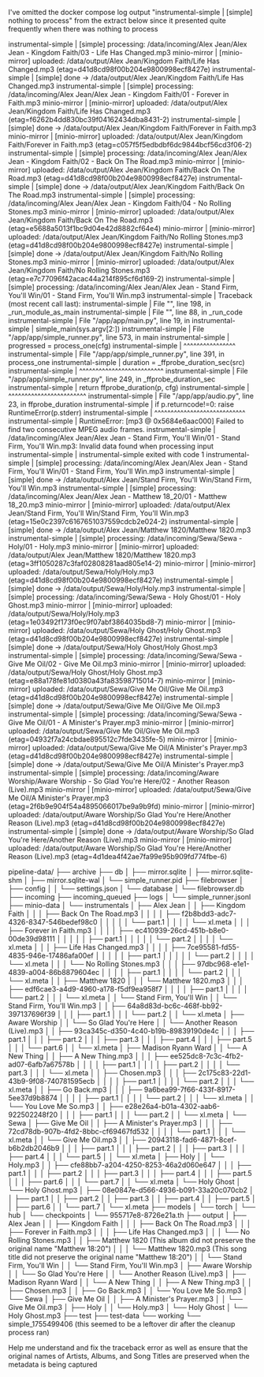 I've omitted the docker compose log output "instrumental-simple   | [simple] nothing to process" from the extract below since it presented quite frequently when there was nothing to process

instrumental-simple   | [simple] processing: /data/incoming/Alex Jean/Alex Jean - Kingdom Faith/03 - Life Has Changed.mp3
minio-mirror          | [minio-mirror] uploaded: /data/output/Alex Jean/Kingdom Faith/Life Has Changed.mp3 (etag=d41d8cd98f00b204e9800998ecf8427e)
instrumental-simple   | [simple] done → /data/output/Alex Jean/Kingdom Faith/Life Has Changed.mp3
instrumental-simple   | [simple] processing: /data/incoming/Alex Jean/Alex Jean - Kingdom Faith/01 - Forever in Faith.mp3
minio-mirror          | [minio-mirror] uploaded: /data/output/Alex Jean/Kingdom Faith/Life Has Changed.mp3 (etag=f6262b4dd830bc39f04162434dba8431-2)
instrumental-simple   | [simple] done → /data/output/Alex Jean/Kingdom Faith/Forever in Faith.mp3
minio-mirror          | [minio-mirror] uploaded: /data/output/Alex Jean/Kingdom Faith/Forever in Faith.mp3 (etag=c057f5f5edbdbf6dc9844bcf56cd3f06-2)
instrumental-simple   | [simple] processing: /data/incoming/Alex Jean/Alex Jean - Kingdom Faith/02 - Back On The Road.mp3
minio-mirror          | [minio-mirror] uploaded: /data/output/Alex Jean/Kingdom Faith/Back On The Road.mp3 (etag=d41d8cd98f00b204e9800998ecf8427e)
instrumental-simple   | [simple] done → /data/output/Alex Jean/Kingdom Faith/Back On The Road.mp3
instrumental-simple   | [simple] processing: /data/incoming/Alex Jean/Alex Jean - Kingdom Faith/04 - No Rolling Stones.mp3
minio-mirror          | [minio-mirror] uploaded: /data/output/Alex Jean/Kingdom Faith/Back On The Road.mp3 (etag=e5688a5013f1bc9d04e42d8882cf64e4)
minio-mirror          | [minio-mirror] uploaded: /data/output/Alex Jean/Kingdom Faith/No Rolling Stones.mp3 (etag=d41d8cd98f00b204e9800998ecf8427e)
instrumental-simple   | [simple] done → /data/output/Alex Jean/Kingdom Faith/No Rolling Stones.mp3
minio-mirror          | [minio-mirror] uploaded: /data/output/Alex Jean/Kingdom Faith/No Rolling Stones.mp3 (etag=e7c77096f42acac44a214f895cf6d169-2)
instrumental-simple   | [simple] processing: /data/incoming/Alex Jean/Alex Jean - Stand Firm, You'll Win/01 - Stand Firm, You'll Win.mp3
instrumental-simple   | Traceback (most recent call last):
instrumental-simple   |   File "<frozen runpy>", line 198, in _run_module_as_main
instrumental-simple   |   File "<frozen runpy>", line 88, in _run_code
instrumental-simple   |   File "/app/app/main.py", line 19, in <module>
instrumental-simple   |     simple_main(sys.argv[2:])
instrumental-simple   |   File "/app/app/simple_runner.py", line 573, in main
instrumental-simple   |     progressed = process_one(cfg)
instrumental-simple   |                  ^^^^^^^^^^^^^^^^
instrumental-simple   |   File "/app/app/simple_runner.py", line 391, in process_one
instrumental-simple   |     duration = _ffprobe_duration_sec(src)
instrumental-simple   |                ^^^^^^^^^^^^^^^^^^^^^^^^^^
instrumental-simple   |   File "/app/app/simple_runner.py", line 249, in _ffprobe_duration_sec
instrumental-simple   |     return ffprobe_duration(p, cfg)
instrumental-simple   |            ^^^^^^^^^^^^^^^^^^^^^^^^
instrumental-simple   |   File "/app/app/audio.py", line 23, in ffprobe_duration
instrumental-simple   |     if p.returncode!=0: raise RuntimeError(p.stderr)
instrumental-simple   |                         ^^^^^^^^^^^^^^^^^^^^^^^^^^^^
instrumental-simple   | RuntimeError: [mp3 @ 0x5684e6aac000] Failed to find two consecutive MPEG audio frames.
instrumental-simple   | /data/incoming/Alex Jean/Alex Jean - Stand Firm, You'll Win/01 - Stand Firm, You'll Win.mp3: Invalid data found when processing input
instrumental-simple   | 
instrumental-simple exited with code 1
instrumental-simple   | [simple] processing: /data/incoming/Alex Jean/Alex Jean - Stand Firm, You'll Win/01 - Stand Firm, You'll Win.mp3
instrumental-simple   | [simple] done → /data/output/Alex Jean/Stand Firm, You'll Win/Stand Firm, You'll Win.mp3
instrumental-simple   | [simple] processing: /data/incoming/Alex Jean/Alex Jean - Matthew 18_20/01 - Matthew 18_20.mp3
minio-mirror          | [minio-mirror] uploaded: /data/output/Alex Jean/Stand Firm, You'll Win/Stand Firm, You'll Win.mp3 (etag=15e0c2397c6167651037559cdcb2e024-2)
instrumental-simple   | [simple] done → /data/output/Alex Jean/Matthew 1820/Matthew 1820.mp3
instrumental-simple   | [simple] processing: /data/incoming/Sewa/Sewa - Holy/01 - Holy.mp3
minio-mirror          | [minio-mirror] uploaded: /data/output/Alex Jean/Matthew 1820/Matthew 1820.mp3 (etag=3ff1050287c3faf02808281aad805e14-2)
minio-mirror          | [minio-mirror] uploaded: /data/output/Sewa/Holy/Holy.mp3 (etag=d41d8cd98f00b204e9800998ecf8427e)
instrumental-simple   | [simple] done → /data/output/Sewa/Holy/Holy.mp3
instrumental-simple   | [simple] processing: /data/incoming/Sewa/Sewa - Holy Ghost/01 - Holy Ghost.mp3
minio-mirror          | [minio-mirror] uploaded: /data/output/Sewa/Holy/Holy.mp3 (etag=1e03492f173f0ec9f07abf3864035bd8-7)
minio-mirror          | [minio-mirror] uploaded: /data/output/Sewa/Holy Ghost/Holy Ghost.mp3 (etag=d41d8cd98f00b204e9800998ecf8427e)
instrumental-simple   | [simple] done → /data/output/Sewa/Holy Ghost/Holy Ghost.mp3
instrumental-simple   | [simple] processing: /data/incoming/Sewa/Sewa - Give Me Oil/02 - Give Me Oil.mp3
minio-mirror          | [minio-mirror] uploaded: /data/output/Sewa/Holy Ghost/Holy Ghost.mp3 (etag=e88a178fe81d0380a43fa83598715014-7)
minio-mirror          | [minio-mirror] uploaded: /data/output/Sewa/Give Me Oil/Give Me Oil.mp3 (etag=d41d8cd98f00b204e9800998ecf8427e)
instrumental-simple   | [simple] done → /data/output/Sewa/Give Me Oil/Give Me Oil.mp3
instrumental-simple   | [simple] processing: /data/incoming/Sewa/Sewa - Give Me Oil/01 - A Minister's Prayer.mp3
minio-mirror          | [minio-mirror] uploaded: /data/output/Sewa/Give Me Oil/Give Me Oil.mp3 (etag=04932f7a24cbdae895512c7fde3435fe-5)
minio-mirror          | [minio-mirror] uploaded: /data/output/Sewa/Give Me Oil/A Minister's Prayer.mp3 (etag=d41d8cd98f00b204e9800998ecf8427e)
instrumental-simple   | [simple] done → /data/output/Sewa/Give Me Oil/A Minister's Prayer.mp3
instrumental-simple   | [simple] processing: /data/incoming/Aware Worship/Aware Worship - So Glad You're Here/02 - Another Reason (Live).mp3
minio-mirror          | [minio-mirror] uploaded: /data/output/Sewa/Give Me Oil/A Minister's Prayer.mp3 (etag=2f6b9e904f54a4895066017be9a9b9fd)
minio-mirror          | [minio-mirror] uploaded: /data/output/Aware Worship/So Glad You're Here/Another Reason (Live).mp3 (etag=d41d8cd98f00b204e9800998ecf8427e)
instrumental-simple   | [simple] done → /data/output/Aware Worship/So Glad You're Here/Another Reason (Live).mp3
minio-mirror          | [minio-mirror] uploaded: /data/output/Aware Worship/So Glad You're Here/Another Reason (Live).mp3 (etag=4d1dea4f42ae7fa99e95b909fd774fbe-6)



pipeline-data/
├── archive
├── db
│   ├── mirror.sqlite
│   ├── mirror.sqlite-shm
│   ├── mirror.sqlite-wal
│   └── simple_runner.pid
├── filebrowser
│   ├── config
│   │   └── settings.json
│   └── database
│       └── filebrowser.db
├── incoming
├── incoming_queued
├── logs
│   └── simple_runner.jsonl
├── minio-data
│   └── instrumentals
│       ├── Alex Jean
│       │   ├── Kingdom Faith
│       │   │   ├── Back On The Road.mp3
│       │   │   │   ├── f2b8bdd3-adc7-4326-8347-546bedef98c0
│       │   │   │   │   └── part.1
│       │   │   │   └── xl.meta
│       │   │   ├── Forever in Faith.mp3
│       │   │   │   ├── ec410939-26cd-451b-b8e0-00de39d98111
│       │   │   │   │   ├── part.1
│       │   │   │   │   └── part.2
│       │   │   │   └── xl.meta
│       │   │   ├── Life Has Changed.mp3
│       │   │   │   ├── 7ce95581-fd55-4835-946e-17486afa00ef
│       │   │   │   │   ├── part.1
│       │   │   │   │   └── part.2
│       │   │   │   └── xl.meta
│       │   │   └── No Rolling Stones.mp3
│       │   │       ├── 97dbc968-e1e1-4839-a004-86b8879604ec
│       │   │       │   ├── part.1
│       │   │       │   └── part.2
│       │   │       └── xl.meta
│       │   ├── Matthew 1820
│       │   │   └── Matthew 1820.mp3
│       │   │       ├── edf6cae3-a4d9-4960-a178-f5df9ea958f7
│       │   │       │   ├── part.1
│       │   │       │   └── part.2
│       │   │       └── xl.meta
│       │   └── Stand Firm, You'll Win
│       │       └── Stand Firm, You'll Win.mp3
│       │           ├── 64a8d83d-bc6c-468f-bb92-397137696f39
│       │           │   ├── part.1
│       │           │   └── part.2
│       │           └── xl.meta
│       ├── Aware Worship
│       │   └── So Glad You're Here
│       │       └── Another Reason (Live).mp3
│       │           ├── 93ca345c-d350-4c40-b19b-89839190de4c
│       │           │   ├── part.1
│       │           │   ├── part.2
│       │           │   ├── part.3
│       │           │   ├── part.4
│       │           │   ├── part.5
│       │           │   └── part.6
│       │           └── xl.meta
│       ├── Madison Ryann Ward
│       │   └── A New Thing
│       │       ├── A New Thing.mp3
│       │       │   ├── ee525dc8-7c3c-4fb2-ad07-6afb7a67578b
│       │       │   │   ├── part.1
│       │       │   │   ├── part.2
│       │       │   │   └── part.3
│       │       │   └── xl.meta
│       │       ├── Chosen.mp3
│       │       │   ├── 2c175c83-22d1-43b9-9f08-740781595ecb
│       │       │   │   ├── part.1
│       │       │   │   └── part.2
│       │       │   └── xl.meta
│       │       ├── Go Back.mp3
│       │       │   ├── 9a6bea99-7f66-433f-8917-5ee37d9b8874
│       │       │   │   ├── part.1
│       │       │   │   └── part.2
│       │       │   └── xl.meta
│       │       └── You Love Me So.mp3
│       │           ├── e28e26a4-b01a-4302-aab6-922502248f20
│       │           │   ├── part.1
│       │           │   └── part.2
│       │           └── xl.meta
│       └── Sewa
│           ├── Give Me Oil
│           │   ├── A Minister's Prayer.mp3
│           │   │   ├── 72cd78db-907b-4fd2-8bbc-cf69467fd532
│           │   │   │   └── part.1
│           │   │   └── xl.meta
│           │   └── Give Me Oil.mp3
│           │       ├── 20943118-fad6-4871-8cef-b6b2db2046b9
│           │       │   ├── part.1
│           │       │   ├── part.2
│           │       │   ├── part.3
│           │       │   ├── part.4
│           │       │   └── part.5
│           │       └── xl.meta
│           ├── Holy
│           │   └── Holy.mp3
│           │       ├── cfe88bb7-a204-4250-8253-46a2d060e647
│           │       │   ├── part.1
│           │       │   ├── part.2
│           │       │   ├── part.3
│           │       │   ├── part.4
│           │       │   ├── part.5
│           │       │   ├── part.6
│           │       │   └── part.7
│           │       └── xl.meta
│           └── Holy Ghost
│               └── Holy Ghost.mp3
│                   ├── 08e0847e-d566-4936-b091-33a20c070cb2
│                   │   ├── part.1
│                   │   ├── part.2
│                   │   ├── part.3
│                   │   ├── part.4
│                   │   ├── part.5
│                   │   ├── part.6
│                   │   └── part.7
│                   └── xl.meta
├── models
│   └── torch
│       └── hub
│           └── checkpoints
│               └── 955717e8-8726e21a.th
├── output
│   ├── Alex Jean
│   │   ├── Kingdom Faith
│   │   │   ├── Back On The Road.mp3
│   │   │   ├── Forever in Faith.mp3
│   │   │   ├── Life Has Changed.mp3
│   │   │   └── No Rolling Stones.mp3
│   │   ├── Matthew 1820 (This album did not preserve the original name "Matthew 18:20")
│   │   │   └── Matthew 1820.mp3 (This song title did not preserve the original name "Matthew 18:20")
│   │   └── Stand Firm, You'll Win
│   │       └── Stand Firm, You'll Win.mp3
│   ├── Aware Worship
│   │   └── So Glad You're Here
│   │       └── Another Reason (Live).mp3
│   ├── Madison Ryann Ward
│   │   └── A New Thing
│   │       ├── A New Thing.mp3
│   │       ├── Chosen.mp3
│   │       ├── Go Back.mp3
│   │       └── You Love Me So.mp3
│   └── Sewa
│       ├── Give Me Oil
│       │   ├── A Minister's Prayer.mp3
│       │   └── Give Me Oil.mp3
│       ├── Holy
│       │   └── Holy.mp3
│       └── Holy Ghost
│           └── Holy Ghost.mp3
├── test
├── test-data
└── working
    └── simple_1755499406 (this seemed to be a leftover dir after the cleanup process ran)

Help me understand and fix the traceback error as well as ensure that the original names of Artists, Albums, and Song Titles are preserved when the metadata is being captured 